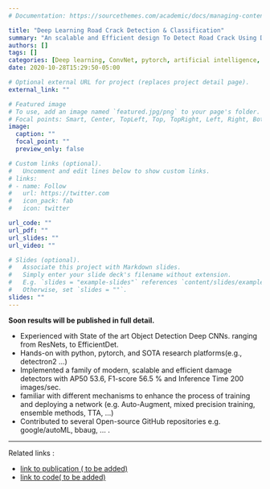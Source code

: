 ```yaml
---
# Documentation: https://sourcethemes.com/academic/docs/managing-content/

title: "Deep Learning Road Crack Detection & Classification"
summary: "An scalable and Efficient design To Detect Road Crack Using DCNN"
authors: []
tags: []
categories: [Deep learning, ConvNet, pytorch, artificial intelligence, object detection, crack detection, inspection]
date: 2020-10-28T15:29:50-05:00

# Optional external URL for project (replaces project detail page).
external_link: ""

# Featured image
# To use, add an image named `featured.jpg/png` to your page's folder.
# Focal points: Smart, Center, TopLeft, Top, TopRight, Left, Right, BottomLeft, Bottom, BottomRight.
image:
  caption: ""
  focal_point: ""
  preview_only: false

# Custom links (optional).
#   Uncomment and edit lines below to show custom links.
# links:
# - name: Follow
#   url: https://twitter.com
#   icon_pack: fab
#   icon: twitter

url_code: ""
url_pdf: ""
url_slides: ""
url_video: ""

# Slides (optional).
#   Associate this project with Markdown slides.
#   Simply enter your slide deck's filename without extension.
#   E.g. `slides = "example-slides"` references `content/slides/example-slides.md`.
#   Otherwise, set `slides = ""`.
slides: ""
---
```


**Soon results will be published in full detail.**

*	Experienced with State of the art Object Detection Deep CNNs. ranging from ResNets, to EfficientDet. 
* Hands-on with python, pytorch, and SOTA research platforms(e.g., detectron2 ...) 
* Implemented a family of modern, scalable and efficient damage detectors with AP50 53.6, F1-score 56.5 % and Inference Time 200 images/sec.
* familiar with different mechanisms to enhance the process of training and deploying a network (e.g. Auto-Augment, mixed precision training, ensemble methods, TTA, ...)
* Contributed to several Open-source GitHub repositories e.g. google/autoML, bbaug, ... .

---------

Related links : 

* [link to publication ( to be added)]()
* [link to code( to be added)]()
